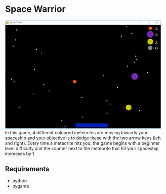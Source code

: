# Space Warrior
<img src="screenshot.png" width=600>
In this game, 4 different coloured meteorites are moving towards your spaceship and your objective is to dodge these with the two arrow keys (left and right). Every time a meteorite hits you, the game begins with a beginner level difficulty and the counter next to the meteorite that hit your spaceship increases by 1.

## Requirements
* python
* pygame
